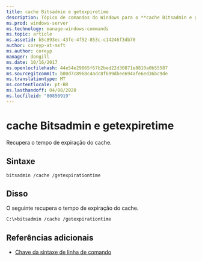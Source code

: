 ```yaml
---
title: cache Bitsadmin e getexpiretime
description: Tópico de comandos do Windows para o **cache Bitsadmin e getexpiretime**, que recupera o tempo de expiração do cache.
ms.prod: windows-server
ms.technology: manage-windows-commands
ms.topic: article
ms.assetid: b5c893ec-43fe-4f52-853c-c14246f3db70
author: coreyp-at-msft
ms.author: coreyp
manager: dongill
ms.date: 10/16/2017
ms.openlocfilehash: 44e54e29865f67b2bed22d30871e8810a0b55587
ms.sourcegitcommit: b00d7c8968c4adc8f699dbee694afe6ed36bc9de
ms.translationtype: MT
ms.contentlocale: pt-BR
ms.lasthandoff: 04/08/2020
ms.locfileid: "80850919"
---
```

# <a name="bitsadmin-cache-and-getexpirationtime"></a>cache Bitsadmin e getexpiretime

Recupera o tempo de expiração do cache.

## <a name="syntax"></a>Sintaxe

```
bitsadmin /cache /getexpirationtime
```

## <a name="examples"></a><a name=BKMK_examples></a>Disso

O seguinte recupera o tempo de expiração do cache.

```
C:\>bitsadmin /cache /getexpirationtime
```

## <a name="additional-references"></a>Referências adicionais

- [Chave da sintaxe de linha de comando](command-line-syntax-key.md)